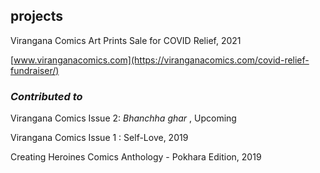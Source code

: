 ## projects

Virangana Comics Art Prints Sale for COVID Relief, 2021

[www.viranganacomics.com](https://viranganacomics.com/covid-relief-fundraiser/)



### *Contributed to*


Virangana Comics Issue 2: *Bhanchha ghar* , Upcoming

Virangana Comics Issue 1 : Self-Love, 2019

Creating Heroines Comics Anthology - Pokhara Edition, 2019





